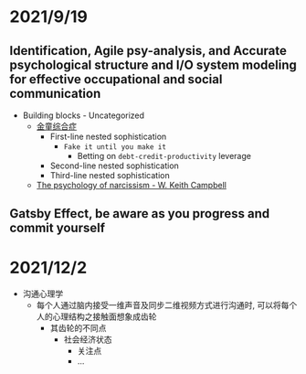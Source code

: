 # 2021/9/19
## Identification, Agile psy-analysis, and Accurate psychological structure and I/O system modeling for effective occupational and social communication
- Building blocks - Uncategorized
    - [金童综合症](https://www.youtube.com/watch?v=JkSGP3Sk14U)
      - First-line nested sophistication
        - `Fake it until you make it`
          - Betting on `debt-credit-productivity` leverage
      - Second-line nested sophistication
      - Third-line nested sophistication
    - [The psychology of narcissism - W. Keith Campbell](https://www.youtube.com/watch?v=arJLy3hX1E8)

## Gatsby Effect, be aware as you progress and commit yourself

# 2021/12/2
- 沟通心理学
  - 每个人通过脑内接受一维声音及同步二维视频方式进行沟通时, 可以将每个人的心理结构之接触面想象成齿轮
    - 其齿轮的不同点
      - 社会经济状态
        - 关注点
        - ...